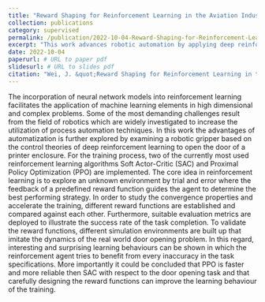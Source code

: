 ```yaml
---
title: "Reward Shaping for Reinforcement Learning in the Aviation Industry"
collection: publications
category: supervised
permalink: /publication/2022-10-04-Reward-Shaping-for-Reinforcement-Learning-in-the-Aviation-Industry
excerpt: "This work advances robotic automation by applying deep reinforcement learning to a robotic gripper for door opening. It compares SAC and PPO algorithms, explores reward function design for improved learning behavior, and validates results in simulated environments. Findings highlight PPO’s efficiency and the critical role of reward shaping in training success."
date: 2022-10-04
paperurl: # URL to paper pdf
slidesurl: # URL to slides pdf
citation: "Wei, J. &quot;Reward Shaping for Reinforcement Learning in the Aviation Industry&quot;, Master's Thesis, <i>Hamburg University of Technology</i>, October 2022."
---
```

The incorporation of neural network models into reinforcement learning facilitates the application of machine learning elements in high dimensional and complex problems. Some of the most demanding challenges result from the field of robotics which are widely investigated to increase the utilization of process automation techniques. In this work the advantages of automatization is further explored by examining a robotic gripper based on the control theories of deep reinforcement learning to open the door of a printer enclosure. For the training process, two of the currently most used reinforcement learning algorithms Soft Actor-Critic (SAC) and Proximal Policy Optimization (PPO) are implemented. The core idea in reinforcement learning is to explore an unknown environment by trial and error where the feedback of a predefined reward function guides the agent to determine the best performing strategy. In order to study the convergence properties and accelerate the training, different reward functions are established and compared against each other. Furthermore, suitable evaluation metrics are deployed to illustrate the success rate of the task completion. To validate the reward functions, different simulation environments are built up that imitate the dynamics of the real world door opening problem. In this regard, interesting and surprising learning behaviours can be shown in which the reinforcement agent tries to benefit from every inaccuracy in the task specifications. More importantly it could be concluded that PPO is faster and more reliable then SAC with respect to the door opening task and that carefully designing the reward functions can improve the learning behaviour of the training.
